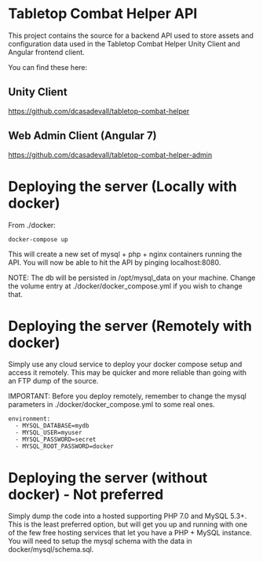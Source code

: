 # Tabletop Combat Helper API

This project contains the source for a backend API used to store assets and configuration data
used in the Tabletop Combat Helper Unity Client and Angular frontend client.

You can find these here:

  ## Unity Client

  https://github.com/dcasadevall/tabletop-combat-helper

  ## Web Admin Client (Angular 7)

  https://github.com/dcasadevall/tabletop-combat-helper-admin

# Deploying the server (Locally with docker)

From ./docker:

    docker-compose up
  
This will create a new set of mysql + php + nginx containers running the API.
You will now be able to hit the API by pinging localhost:8080.

NOTE: The db will be persisted in /opt/mysql_data on your machine.
Change the volume entry at ./docker/docker_compose.yml if you wish to change that.

# Deploying the server (Remotely with docker)

Simply use any cloud service to deploy your docker compose setup and access it remotely. This may be quicker and more reliable than going with an FTP dump of the source.

IMPORTANT: Before you deploy remotely, remember to change the mysql parameters in ./docker/docker_compose.yml to some real ones.

    environment:
      - MYSQL_DATABASE=mydb
      - MYSQL_USER=myuser
      - MYSQL_PASSWORD=secret
      - MYSQL_ROOT_PASSWORD=docker

# Deploying the server (without docker) - Not preferred

Simply dump the code into a hosted supporting PHP 7.0 and MySQL 5.3+. This is the least preferred option, but will get you up and running with one of the few free hosting services that let you have a PHP + MySQL instance.
You will need to setup the mysql schema with the data in docker/mysql/schema.sql.
